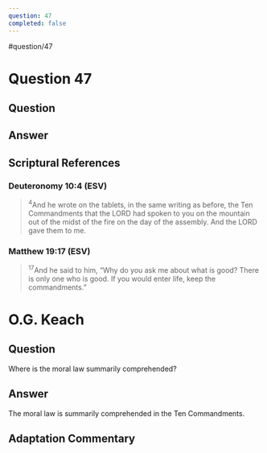 ```yaml
---
question: 47
completed: false
---
```

#question/47
# Question 47

## Question


## Answer


## Scriptural References
### Deuteronomy 10:4 (ESV)
> <sup>4</sup>And he wrote on the tablets, in the same writing as before, the Ten Commandments that the LORD had spoken to you on the mountain out of the midst of the fire on the day of the assembly. And the LORD gave them to me.

### Matthew 19:17 (ESV)
> <sup>17</sup>And he said to him, “Why do you ask me about what is good? There is only one who is good. If you would enter life, keep the commandments.”

# O.G. Keach
## Question
Where is the moral law summarily comprehended?

## Answer
The moral law is summarily comprehended in the Ten Commandments.

## Adaptation Commentary
